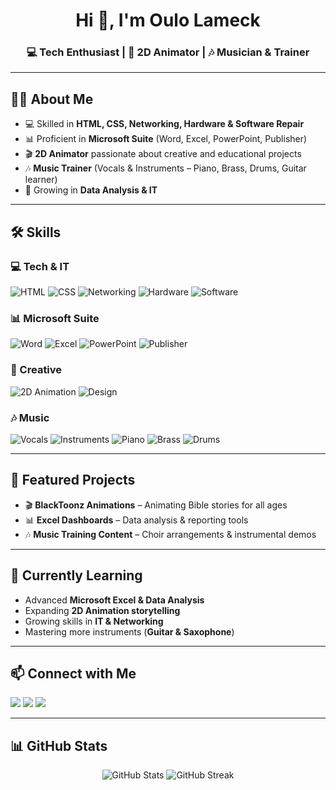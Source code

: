 <!-- Profile Header -->
<h1 align="center">Hi 👋, I'm Oulo Lameck</h1>
<h3 align="center">💻 Tech Enthusiast | 🎨 2D Animator | 🎶 Musician & Trainer</h3>

---

## 🙋‍♂️ About Me
- 💻 Skilled in **HTML, CSS, Networking, Hardware & Software Repair**  
- 📊 Proficient in **Microsoft Suite** (Word, Excel, PowerPoint, Publisher)  
- 🎬 **2D Animator** passionate about creative and educational projects  
- 🎶 **Music Trainer** (Vocals & Instruments – Piano, Brass, Drums, Guitar learner)  
- 🚀 Growing in **Data Analysis & IT**  

---

## 🛠️ Skills

### 💻 Tech & IT
![HTML](https://img.shields.io/badge/HTML-orange?logo=html5&logoColor=white)
![CSS](https://img.shields.io/badge/CSS-blue?logo=css3&logoColor=white)
![Networking](https://img.shields.io/badge/Networking-green?logo=cisco&logoColor=white)
![Hardware](https://img.shields.io/badge/PC%20Hardware-red?logo=windows&logoColor=white)
![Software](https://img.shields.io/badge/Software%20Repair-purple?logo=linux&logoColor=white)

### 📊 Microsoft Suite
![Word](https://img.shields.io/badge/Word-2B579A?logo=microsoftword&logoColor=white)
![Excel](https://img.shields.io/badge/Excel-217346?logo=microsoftexcel&logoColor=white)
![PowerPoint](https://img.shields.io/badge/PowerPoint-B7472A?logo=microsoftpowerpoint&logoColor=white)
![Publisher](https://img.shields.io/badge/Publisher-008272?logo=microsoft&logoColor=white)

### 🎨 Creative
![2D Animation](https://img.shields.io/badge/2D%20Animation-orange?logo=adobeaftereffects&logoColor=white)
![Design](https://img.shields.io/badge/Graphic%20Design-blueviolet?logo=adobecreativecloud&logoColor=white)

### 🎶 Music
![Vocals](https://img.shields.io/badge/Vocals-ff69b4?logo=music&logoColor=white)
![Instruments](https://img.shields.io/badge/Instruments-1DB954?logo=spotify&logoColor=white)
![Piano](https://img.shields.io/badge/Piano-lightblue?logo=piano&logoColor=white)
![Brass](https://img.shields.io/badge/Brass-goldenrod?logo=music&logoColor=white)
![Drums](https://img.shields.io/badge/Drums-brown?logo=music&logoColor=white)

---

## 📌 Featured Projects
- 🎬 **BlackToonz Animations** – Animating Bible stories for all ages  
- 📊 **Excel Dashboards** – Data analysis & reporting tools  
- 🎶 **Music Training Content** – Choir arrangements & instrumental demos  

---

## 🌱 Currently Learning
- Advanced **Microsoft Excel & Data Analysis**  
- Expanding **2D Animation storytelling**  
- Growing skills in **IT & Networking**  
- Mastering more instruments (**Guitar & Saxophone**)  

---

## 📫 Connect with Me
<p>
  <a href="https://github.com/yourusername"><img src="https://img.shields.io/badge/GitHub-000?logo=github&logoColor=white" /></a>
  <a href="mailto:your.email@example.com"><img src="https://img.shields.io/badge/Email-D14836?logo=gmail&logoColor=white" /></a>
  <a href="https://linkedin.com/in/yourlinkedin"><img src="https://img.shields.io/badge/LinkedIn-0077B5?logo=linkedin&logoColor=white" /></a>
</p>

---

## 📊 GitHub Stats
<p align="center">
  <img src="https://github-readme-stats.vercel.app/api?username=yourusername&show_icons=true&theme=default" alt="GitHub Stats" />
  <img src="https://github-readme-streak-stats.herokuapp.com/?user=Oulo&theme=default" alt="GitHub Streak" />
</p>
